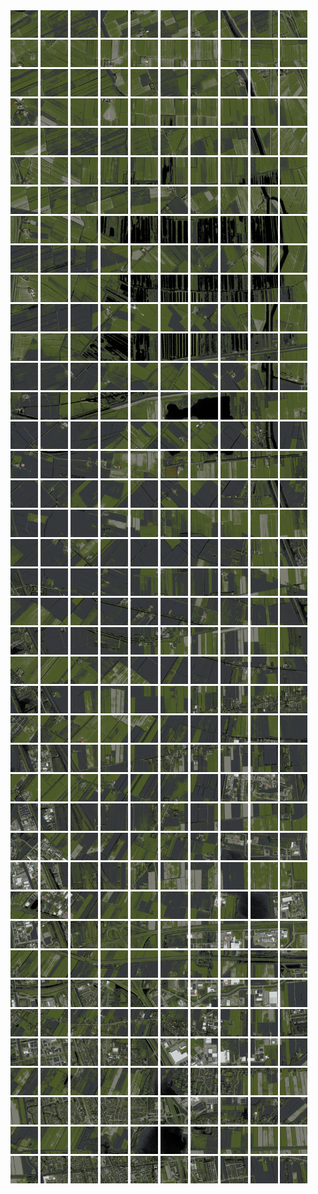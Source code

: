 <html>
<div>
<img src="https://github.com/HakkaTjakka/NL_TILE_MAP/blob/main/18/636/-1064/r.6360.-10640.png" height="44" width="44">
<img src="https://github.com/HakkaTjakka/NL_TILE_MAP/blob/main/18/636/-1064/r.6361.-10640.png" height="44" width="44">
<img src="https://github.com/HakkaTjakka/NL_TILE_MAP/blob/main/18/636/-1064/r.6362.-10640.png" height="44" width="44">
<img src="https://github.com/HakkaTjakka/NL_TILE_MAP/blob/main/18/636/-1064/r.6363.-10640.png" height="44" width="44">
<img src="https://github.com/HakkaTjakka/NL_TILE_MAP/blob/main/18/636/-1064/r.6364.-10640.png" height="44" width="44">
<img src="https://github.com/HakkaTjakka/NL_TILE_MAP/blob/main/18/636/-1064/r.6365.-10640.png" height="44" width="44">
<img src="https://github.com/HakkaTjakka/NL_TILE_MAP/blob/main/18/636/-1064/r.6366.-10640.png" height="44" width="44">
<img src="https://github.com/HakkaTjakka/NL_TILE_MAP/blob/main/18/636/-1064/r.6367.-10640.png" height="44" width="44">
<img src="https://github.com/HakkaTjakka/NL_TILE_MAP/blob/main/18/636/-1064/r.6368.-10640.png" height="44" width="44">
<img src="https://github.com/HakkaTjakka/NL_TILE_MAP/blob/main/18/636/-1064/r.6369.-10640.png" height="44" width="44">
<img src="https://github.com/HakkaTjakka/NL_TILE_MAP/blob/main/18/637/-1064/r.6370.-10640.png" height="44" width="44">
<img src="https://github.com/HakkaTjakka/NL_TILE_MAP/blob/main/18/637/-1064/r.6371.-10640.png" height="44" width="44">
<img src="https://github.com/HakkaTjakka/NL_TILE_MAP/blob/main/18/637/-1064/r.6372.-10640.png" height="44" width="44">
<img src="https://github.com/HakkaTjakka/NL_TILE_MAP/blob/main/18/637/-1064/r.6373.-10640.png" height="44" width="44">
<img src="https://github.com/HakkaTjakka/NL_TILE_MAP/blob/main/18/637/-1064/r.6374.-10640.png" height="44" width="44">
<img src="https://github.com/HakkaTjakka/NL_TILE_MAP/blob/main/18/637/-1064/r.6375.-10640.png" height="44" width="44">
<img src="https://github.com/HakkaTjakka/NL_TILE_MAP/blob/main/18/637/-1064/r.6376.-10640.png" height="44" width="44">
<img src="https://github.com/HakkaTjakka/NL_TILE_MAP/blob/main/18/637/-1064/r.6377.-10640.png" height="44" width="44">
<img src="https://github.com/HakkaTjakka/NL_TILE_MAP/blob/main/18/637/-1064/r.6378.-10640.png" height="44" width="44">
<img src="https://github.com/HakkaTjakka/NL_TILE_MAP/blob/main/18/637/-1064/r.6379.-10640.png" height="44" width="44">
<br>
<img src="https://github.com/HakkaTjakka/NL_TILE_MAP/blob/main/18/636/-1064/r.6360.-10639.png" height="44" width="44">
<img src="https://github.com/HakkaTjakka/NL_TILE_MAP/blob/main/18/636/-1064/r.6361.-10639.png" height="44" width="44">
<img src="https://github.com/HakkaTjakka/NL_TILE_MAP/blob/main/18/636/-1064/r.6362.-10639.png" height="44" width="44">
<img src="https://github.com/HakkaTjakka/NL_TILE_MAP/blob/main/18/636/-1064/r.6363.-10639.png" height="44" width="44">
<img src="https://github.com/HakkaTjakka/NL_TILE_MAP/blob/main/18/636/-1064/r.6364.-10639.png" height="44" width="44">
<img src="https://github.com/HakkaTjakka/NL_TILE_MAP/blob/main/18/636/-1064/r.6365.-10639.png" height="44" width="44">
<img src="https://github.com/HakkaTjakka/NL_TILE_MAP/blob/main/18/636/-1064/r.6366.-10639.png" height="44" width="44">
<img src="https://github.com/HakkaTjakka/NL_TILE_MAP/blob/main/18/636/-1064/r.6367.-10639.png" height="44" width="44">
<img src="https://github.com/HakkaTjakka/NL_TILE_MAP/blob/main/18/636/-1064/r.6368.-10639.png" height="44" width="44">
<img src="https://github.com/HakkaTjakka/NL_TILE_MAP/blob/main/18/636/-1064/r.6369.-10639.png" height="44" width="44">
<img src="https://github.com/HakkaTjakka/NL_TILE_MAP/blob/main/18/637/-1064/r.6370.-10639.png" height="44" width="44">
<img src="https://github.com/HakkaTjakka/NL_TILE_MAP/blob/main/18/637/-1064/r.6371.-10639.png" height="44" width="44">
<img src="https://github.com/HakkaTjakka/NL_TILE_MAP/blob/main/18/637/-1064/r.6372.-10639.png" height="44" width="44">
<img src="https://github.com/HakkaTjakka/NL_TILE_MAP/blob/main/18/637/-1064/r.6373.-10639.png" height="44" width="44">
<img src="https://github.com/HakkaTjakka/NL_TILE_MAP/blob/main/18/637/-1064/r.6374.-10639.png" height="44" width="44">
<img src="https://github.com/HakkaTjakka/NL_TILE_MAP/blob/main/18/637/-1064/r.6375.-10639.png" height="44" width="44">
<img src="https://github.com/HakkaTjakka/NL_TILE_MAP/blob/main/18/637/-1064/r.6376.-10639.png" height="44" width="44">
<img src="https://github.com/HakkaTjakka/NL_TILE_MAP/blob/main/18/637/-1064/r.6377.-10639.png" height="44" width="44">
<img src="https://github.com/HakkaTjakka/NL_TILE_MAP/blob/main/18/637/-1064/r.6378.-10639.png" height="44" width="44">
<img src="https://github.com/HakkaTjakka/NL_TILE_MAP/blob/main/18/637/-1064/r.6379.-10639.png" height="44" width="44">
<br>
<img src="https://github.com/HakkaTjakka/NL_TILE_MAP/blob/main/18/636/-1064/r.6360.-10638.png" height="44" width="44">
<img src="https://github.com/HakkaTjakka/NL_TILE_MAP/blob/main/18/636/-1064/r.6361.-10638.png" height="44" width="44">
<img src="https://github.com/HakkaTjakka/NL_TILE_MAP/blob/main/18/636/-1064/r.6362.-10638.png" height="44" width="44">
<img src="https://github.com/HakkaTjakka/NL_TILE_MAP/blob/main/18/636/-1064/r.6363.-10638.png" height="44" width="44">
<img src="https://github.com/HakkaTjakka/NL_TILE_MAP/blob/main/18/636/-1064/r.6364.-10638.png" height="44" width="44">
<img src="https://github.com/HakkaTjakka/NL_TILE_MAP/blob/main/18/636/-1064/r.6365.-10638.png" height="44" width="44">
<img src="https://github.com/HakkaTjakka/NL_TILE_MAP/blob/main/18/636/-1064/r.6366.-10638.png" height="44" width="44">
<img src="https://github.com/HakkaTjakka/NL_TILE_MAP/blob/main/18/636/-1064/r.6367.-10638.png" height="44" width="44">
<img src="https://github.com/HakkaTjakka/NL_TILE_MAP/blob/main/18/636/-1064/r.6368.-10638.png" height="44" width="44">
<img src="https://github.com/HakkaTjakka/NL_TILE_MAP/blob/main/18/636/-1064/r.6369.-10638.png" height="44" width="44">
<img src="https://github.com/HakkaTjakka/NL_TILE_MAP/blob/main/18/637/-1064/r.6370.-10638.png" height="44" width="44">
<img src="https://github.com/HakkaTjakka/NL_TILE_MAP/blob/main/18/637/-1064/r.6371.-10638.png" height="44" width="44">
<img src="https://github.com/HakkaTjakka/NL_TILE_MAP/blob/main/18/637/-1064/r.6372.-10638.png" height="44" width="44">
<img src="https://github.com/HakkaTjakka/NL_TILE_MAP/blob/main/18/637/-1064/r.6373.-10638.png" height="44" width="44">
<img src="https://github.com/HakkaTjakka/NL_TILE_MAP/blob/main/18/637/-1064/r.6374.-10638.png" height="44" width="44">
<img src="https://github.com/HakkaTjakka/NL_TILE_MAP/blob/main/18/637/-1064/r.6375.-10638.png" height="44" width="44">
<img src="https://github.com/HakkaTjakka/NL_TILE_MAP/blob/main/18/637/-1064/r.6376.-10638.png" height="44" width="44">
<img src="https://github.com/HakkaTjakka/NL_TILE_MAP/blob/main/18/637/-1064/r.6377.-10638.png" height="44" width="44">
<img src="https://github.com/HakkaTjakka/NL_TILE_MAP/blob/main/18/637/-1064/r.6378.-10638.png" height="44" width="44">
<img src="https://github.com/HakkaTjakka/NL_TILE_MAP/blob/main/18/637/-1064/r.6379.-10638.png" height="44" width="44">
<br>
<img src="https://github.com/HakkaTjakka/NL_TILE_MAP/blob/main/18/636/-1064/r.6360.-10637.png" height="44" width="44">
<img src="https://github.com/HakkaTjakka/NL_TILE_MAP/blob/main/18/636/-1064/r.6361.-10637.png" height="44" width="44">
<img src="https://github.com/HakkaTjakka/NL_TILE_MAP/blob/main/18/636/-1064/r.6362.-10637.png" height="44" width="44">
<img src="https://github.com/HakkaTjakka/NL_TILE_MAP/blob/main/18/636/-1064/r.6363.-10637.png" height="44" width="44">
<img src="https://github.com/HakkaTjakka/NL_TILE_MAP/blob/main/18/636/-1064/r.6364.-10637.png" height="44" width="44">
<img src="https://github.com/HakkaTjakka/NL_TILE_MAP/blob/main/18/636/-1064/r.6365.-10637.png" height="44" width="44">
<img src="https://github.com/HakkaTjakka/NL_TILE_MAP/blob/main/18/636/-1064/r.6366.-10637.png" height="44" width="44">
<img src="https://github.com/HakkaTjakka/NL_TILE_MAP/blob/main/18/636/-1064/r.6367.-10637.png" height="44" width="44">
<img src="https://github.com/HakkaTjakka/NL_TILE_MAP/blob/main/18/636/-1064/r.6368.-10637.png" height="44" width="44">
<img src="https://github.com/HakkaTjakka/NL_TILE_MAP/blob/main/18/636/-1064/r.6369.-10637.png" height="44" width="44">
<img src="https://github.com/HakkaTjakka/NL_TILE_MAP/blob/main/18/637/-1064/r.6370.-10637.png" height="44" width="44">
<img src="https://github.com/HakkaTjakka/NL_TILE_MAP/blob/main/18/637/-1064/r.6371.-10637.png" height="44" width="44">
<img src="https://github.com/HakkaTjakka/NL_TILE_MAP/blob/main/18/637/-1064/r.6372.-10637.png" height="44" width="44">
<img src="https://github.com/HakkaTjakka/NL_TILE_MAP/blob/main/18/637/-1064/r.6373.-10637.png" height="44" width="44">
<img src="https://github.com/HakkaTjakka/NL_TILE_MAP/blob/main/18/637/-1064/r.6374.-10637.png" height="44" width="44">
<img src="https://github.com/HakkaTjakka/NL_TILE_MAP/blob/main/18/637/-1064/r.6375.-10637.png" height="44" width="44">
<img src="https://github.com/HakkaTjakka/NL_TILE_MAP/blob/main/18/637/-1064/r.6376.-10637.png" height="44" width="44">
<img src="https://github.com/HakkaTjakka/NL_TILE_MAP/blob/main/18/637/-1064/r.6377.-10637.png" height="44" width="44">
<img src="https://github.com/HakkaTjakka/NL_TILE_MAP/blob/main/18/637/-1064/r.6378.-10637.png" height="44" width="44">
<img src="https://github.com/HakkaTjakka/NL_TILE_MAP/blob/main/18/637/-1064/r.6379.-10637.png" height="44" width="44">
<br>
<img src="https://github.com/HakkaTjakka/NL_TILE_MAP/blob/main/18/636/-1064/r.6360.-10636.png" height="44" width="44">
<img src="https://github.com/HakkaTjakka/NL_TILE_MAP/blob/main/18/636/-1064/r.6361.-10636.png" height="44" width="44">
<img src="https://github.com/HakkaTjakka/NL_TILE_MAP/blob/main/18/636/-1064/r.6362.-10636.png" height="44" width="44">
<img src="https://github.com/HakkaTjakka/NL_TILE_MAP/blob/main/18/636/-1064/r.6363.-10636.png" height="44" width="44">
<img src="https://github.com/HakkaTjakka/NL_TILE_MAP/blob/main/18/636/-1064/r.6364.-10636.png" height="44" width="44">
<img src="https://github.com/HakkaTjakka/NL_TILE_MAP/blob/main/18/636/-1064/r.6365.-10636.png" height="44" width="44">
<img src="https://github.com/HakkaTjakka/NL_TILE_MAP/blob/main/18/636/-1064/r.6366.-10636.png" height="44" width="44">
<img src="https://github.com/HakkaTjakka/NL_TILE_MAP/blob/main/18/636/-1064/r.6367.-10636.png" height="44" width="44">
<img src="https://github.com/HakkaTjakka/NL_TILE_MAP/blob/main/18/636/-1064/r.6368.-10636.png" height="44" width="44">
<img src="https://github.com/HakkaTjakka/NL_TILE_MAP/blob/main/18/636/-1064/r.6369.-10636.png" height="44" width="44">
<img src="https://github.com/HakkaTjakka/NL_TILE_MAP/blob/main/18/637/-1064/r.6370.-10636.png" height="44" width="44">
<img src="https://github.com/HakkaTjakka/NL_TILE_MAP/blob/main/18/637/-1064/r.6371.-10636.png" height="44" width="44">
<img src="https://github.com/HakkaTjakka/NL_TILE_MAP/blob/main/18/637/-1064/r.6372.-10636.png" height="44" width="44">
<img src="https://github.com/HakkaTjakka/NL_TILE_MAP/blob/main/18/637/-1064/r.6373.-10636.png" height="44" width="44">
<img src="https://github.com/HakkaTjakka/NL_TILE_MAP/blob/main/18/637/-1064/r.6374.-10636.png" height="44" width="44">
<img src="https://github.com/HakkaTjakka/NL_TILE_MAP/blob/main/18/637/-1064/r.6375.-10636.png" height="44" width="44">
<img src="https://github.com/HakkaTjakka/NL_TILE_MAP/blob/main/18/637/-1064/r.6376.-10636.png" height="44" width="44">
<img src="https://github.com/HakkaTjakka/NL_TILE_MAP/blob/main/18/637/-1064/r.6377.-10636.png" height="44" width="44">
<img src="https://github.com/HakkaTjakka/NL_TILE_MAP/blob/main/18/637/-1064/r.6378.-10636.png" height="44" width="44">
<img src="https://github.com/HakkaTjakka/NL_TILE_MAP/blob/main/18/637/-1064/r.6379.-10636.png" height="44" width="44">
<br>
<img src="https://github.com/HakkaTjakka/NL_TILE_MAP/blob/main/18/636/-1064/r.6360.-10635.png" height="44" width="44">
<img src="https://github.com/HakkaTjakka/NL_TILE_MAP/blob/main/18/636/-1064/r.6361.-10635.png" height="44" width="44">
<img src="https://github.com/HakkaTjakka/NL_TILE_MAP/blob/main/18/636/-1064/r.6362.-10635.png" height="44" width="44">
<img src="https://github.com/HakkaTjakka/NL_TILE_MAP/blob/main/18/636/-1064/r.6363.-10635.png" height="44" width="44">
<img src="https://github.com/HakkaTjakka/NL_TILE_MAP/blob/main/18/636/-1064/r.6364.-10635.png" height="44" width="44">
<img src="https://github.com/HakkaTjakka/NL_TILE_MAP/blob/main/18/636/-1064/r.6365.-10635.png" height="44" width="44">
<img src="https://github.com/HakkaTjakka/NL_TILE_MAP/blob/main/18/636/-1064/r.6366.-10635.png" height="44" width="44">
<img src="https://github.com/HakkaTjakka/NL_TILE_MAP/blob/main/18/636/-1064/r.6367.-10635.png" height="44" width="44">
<img src="https://github.com/HakkaTjakka/NL_TILE_MAP/blob/main/18/636/-1064/r.6368.-10635.png" height="44" width="44">
<img src="https://github.com/HakkaTjakka/NL_TILE_MAP/blob/main/18/636/-1064/r.6369.-10635.png" height="44" width="44">
<img src="https://github.com/HakkaTjakka/NL_TILE_MAP/blob/main/18/637/-1064/r.6370.-10635.png" height="44" width="44">
<img src="https://github.com/HakkaTjakka/NL_TILE_MAP/blob/main/18/637/-1064/r.6371.-10635.png" height="44" width="44">
<img src="https://github.com/HakkaTjakka/NL_TILE_MAP/blob/main/18/637/-1064/r.6372.-10635.png" height="44" width="44">
<img src="https://github.com/HakkaTjakka/NL_TILE_MAP/blob/main/18/637/-1064/r.6373.-10635.png" height="44" width="44">
<img src="https://github.com/HakkaTjakka/NL_TILE_MAP/blob/main/18/637/-1064/r.6374.-10635.png" height="44" width="44">
<img src="https://github.com/HakkaTjakka/NL_TILE_MAP/blob/main/18/637/-1064/r.6375.-10635.png" height="44" width="44">
<img src="https://github.com/HakkaTjakka/NL_TILE_MAP/blob/main/18/637/-1064/r.6376.-10635.png" height="44" width="44">
<img src="https://github.com/HakkaTjakka/NL_TILE_MAP/blob/main/18/637/-1064/r.6377.-10635.png" height="44" width="44">
<img src="https://github.com/HakkaTjakka/NL_TILE_MAP/blob/main/18/637/-1064/r.6378.-10635.png" height="44" width="44">
<img src="https://github.com/HakkaTjakka/NL_TILE_MAP/blob/main/18/637/-1064/r.6379.-10635.png" height="44" width="44">
<br>
<img src="https://github.com/HakkaTjakka/NL_TILE_MAP/blob/main/18/636/-1064/r.6360.-10634.png" height="44" width="44">
<img src="https://github.com/HakkaTjakka/NL_TILE_MAP/blob/main/18/636/-1064/r.6361.-10634.png" height="44" width="44">
<img src="https://github.com/HakkaTjakka/NL_TILE_MAP/blob/main/18/636/-1064/r.6362.-10634.png" height="44" width="44">
<img src="https://github.com/HakkaTjakka/NL_TILE_MAP/blob/main/18/636/-1064/r.6363.-10634.png" height="44" width="44">
<img src="https://github.com/HakkaTjakka/NL_TILE_MAP/blob/main/18/636/-1064/r.6364.-10634.png" height="44" width="44">
<img src="https://github.com/HakkaTjakka/NL_TILE_MAP/blob/main/18/636/-1064/r.6365.-10634.png" height="44" width="44">
<img src="https://github.com/HakkaTjakka/NL_TILE_MAP/blob/main/18/636/-1064/r.6366.-10634.png" height="44" width="44">
<img src="https://github.com/HakkaTjakka/NL_TILE_MAP/blob/main/18/636/-1064/r.6367.-10634.png" height="44" width="44">
<img src="https://github.com/HakkaTjakka/NL_TILE_MAP/blob/main/18/636/-1064/r.6368.-10634.png" height="44" width="44">
<img src="https://github.com/HakkaTjakka/NL_TILE_MAP/blob/main/18/636/-1064/r.6369.-10634.png" height="44" width="44">
<img src="https://github.com/HakkaTjakka/NL_TILE_MAP/blob/main/18/637/-1064/r.6370.-10634.png" height="44" width="44">
<img src="https://github.com/HakkaTjakka/NL_TILE_MAP/blob/main/18/637/-1064/r.6371.-10634.png" height="44" width="44">
<img src="https://github.com/HakkaTjakka/NL_TILE_MAP/blob/main/18/637/-1064/r.6372.-10634.png" height="44" width="44">
<img src="https://github.com/HakkaTjakka/NL_TILE_MAP/blob/main/18/637/-1064/r.6373.-10634.png" height="44" width="44">
<img src="https://github.com/HakkaTjakka/NL_TILE_MAP/blob/main/18/637/-1064/r.6374.-10634.png" height="44" width="44">
<img src="https://github.com/HakkaTjakka/NL_TILE_MAP/blob/main/18/637/-1064/r.6375.-10634.png" height="44" width="44">
<img src="https://github.com/HakkaTjakka/NL_TILE_MAP/blob/main/18/637/-1064/r.6376.-10634.png" height="44" width="44">
<img src="https://github.com/HakkaTjakka/NL_TILE_MAP/blob/main/18/637/-1064/r.6377.-10634.png" height="44" width="44">
<img src="https://github.com/HakkaTjakka/NL_TILE_MAP/blob/main/18/637/-1064/r.6378.-10634.png" height="44" width="44">
<img src="https://github.com/HakkaTjakka/NL_TILE_MAP/blob/main/18/637/-1064/r.6379.-10634.png" height="44" width="44">
<br>
<img src="https://github.com/HakkaTjakka/NL_TILE_MAP/blob/main/18/636/-1064/r.6360.-10633.png" height="44" width="44">
<img src="https://github.com/HakkaTjakka/NL_TILE_MAP/blob/main/18/636/-1064/r.6361.-10633.png" height="44" width="44">
<img src="https://github.com/HakkaTjakka/NL_TILE_MAP/blob/main/18/636/-1064/r.6362.-10633.png" height="44" width="44">
<img src="https://github.com/HakkaTjakka/NL_TILE_MAP/blob/main/18/636/-1064/r.6363.-10633.png" height="44" width="44">
<img src="https://github.com/HakkaTjakka/NL_TILE_MAP/blob/main/18/636/-1064/r.6364.-10633.png" height="44" width="44">
<img src="https://github.com/HakkaTjakka/NL_TILE_MAP/blob/main/18/636/-1064/r.6365.-10633.png" height="44" width="44">
<img src="https://github.com/HakkaTjakka/NL_TILE_MAP/blob/main/18/636/-1064/r.6366.-10633.png" height="44" width="44">
<img src="https://github.com/HakkaTjakka/NL_TILE_MAP/blob/main/18/636/-1064/r.6367.-10633.png" height="44" width="44">
<img src="https://github.com/HakkaTjakka/NL_TILE_MAP/blob/main/18/636/-1064/r.6368.-10633.png" height="44" width="44">
<img src="https://github.com/HakkaTjakka/NL_TILE_MAP/blob/main/18/636/-1064/r.6369.-10633.png" height="44" width="44">
<img src="https://github.com/HakkaTjakka/NL_TILE_MAP/blob/main/18/637/-1064/r.6370.-10633.png" height="44" width="44">
<img src="https://github.com/HakkaTjakka/NL_TILE_MAP/blob/main/18/637/-1064/r.6371.-10633.png" height="44" width="44">
<img src="https://github.com/HakkaTjakka/NL_TILE_MAP/blob/main/18/637/-1064/r.6372.-10633.png" height="44" width="44">
<img src="https://github.com/HakkaTjakka/NL_TILE_MAP/blob/main/18/637/-1064/r.6373.-10633.png" height="44" width="44">
<img src="https://github.com/HakkaTjakka/NL_TILE_MAP/blob/main/18/637/-1064/r.6374.-10633.png" height="44" width="44">
<img src="https://github.com/HakkaTjakka/NL_TILE_MAP/blob/main/18/637/-1064/r.6375.-10633.png" height="44" width="44">
<img src="https://github.com/HakkaTjakka/NL_TILE_MAP/blob/main/18/637/-1064/r.6376.-10633.png" height="44" width="44">
<img src="https://github.com/HakkaTjakka/NL_TILE_MAP/blob/main/18/637/-1064/r.6377.-10633.png" height="44" width="44">
<img src="https://github.com/HakkaTjakka/NL_TILE_MAP/blob/main/18/637/-1064/r.6378.-10633.png" height="44" width="44">
<img src="https://github.com/HakkaTjakka/NL_TILE_MAP/blob/main/18/637/-1064/r.6379.-10633.png" height="44" width="44">
<br>
<img src="https://github.com/HakkaTjakka/NL_TILE_MAP/blob/main/18/636/-1064/r.6360.-10632.png" height="44" width="44">
<img src="https://github.com/HakkaTjakka/NL_TILE_MAP/blob/main/18/636/-1064/r.6361.-10632.png" height="44" width="44">
<img src="https://github.com/HakkaTjakka/NL_TILE_MAP/blob/main/18/636/-1064/r.6362.-10632.png" height="44" width="44">
<img src="https://github.com/HakkaTjakka/NL_TILE_MAP/blob/main/18/636/-1064/r.6363.-10632.png" height="44" width="44">
<img src="https://github.com/HakkaTjakka/NL_TILE_MAP/blob/main/18/636/-1064/r.6364.-10632.png" height="44" width="44">
<img src="https://github.com/HakkaTjakka/NL_TILE_MAP/blob/main/18/636/-1064/r.6365.-10632.png" height="44" width="44">
<img src="https://github.com/HakkaTjakka/NL_TILE_MAP/blob/main/18/636/-1064/r.6366.-10632.png" height="44" width="44">
<img src="https://github.com/HakkaTjakka/NL_TILE_MAP/blob/main/18/636/-1064/r.6367.-10632.png" height="44" width="44">
<img src="https://github.com/HakkaTjakka/NL_TILE_MAP/blob/main/18/636/-1064/r.6368.-10632.png" height="44" width="44">
<img src="https://github.com/HakkaTjakka/NL_TILE_MAP/blob/main/18/636/-1064/r.6369.-10632.png" height="44" width="44">
<img src="https://github.com/HakkaTjakka/NL_TILE_MAP/blob/main/18/637/-1064/r.6370.-10632.png" height="44" width="44">
<img src="https://github.com/HakkaTjakka/NL_TILE_MAP/blob/main/18/637/-1064/r.6371.-10632.png" height="44" width="44">
<img src="https://github.com/HakkaTjakka/NL_TILE_MAP/blob/main/18/637/-1064/r.6372.-10632.png" height="44" width="44">
<img src="https://github.com/HakkaTjakka/NL_TILE_MAP/blob/main/18/637/-1064/r.6373.-10632.png" height="44" width="44">
<img src="https://github.com/HakkaTjakka/NL_TILE_MAP/blob/main/18/637/-1064/r.6374.-10632.png" height="44" width="44">
<img src="https://github.com/HakkaTjakka/NL_TILE_MAP/blob/main/18/637/-1064/r.6375.-10632.png" height="44" width="44">
<img src="https://github.com/HakkaTjakka/NL_TILE_MAP/blob/main/18/637/-1064/r.6376.-10632.png" height="44" width="44">
<img src="https://github.com/HakkaTjakka/NL_TILE_MAP/blob/main/18/637/-1064/r.6377.-10632.png" height="44" width="44">
<img src="https://github.com/HakkaTjakka/NL_TILE_MAP/blob/main/18/637/-1064/r.6378.-10632.png" height="44" width="44">
<img src="https://github.com/HakkaTjakka/NL_TILE_MAP/blob/main/18/637/-1064/r.6379.-10632.png" height="44" width="44">
<br>
<img src="https://github.com/HakkaTjakka/NL_TILE_MAP/blob/main/18/636/-1064/r.6360.-10631.png" height="44" width="44">
<img src="https://github.com/HakkaTjakka/NL_TILE_MAP/blob/main/18/636/-1064/r.6361.-10631.png" height="44" width="44">
<img src="https://github.com/HakkaTjakka/NL_TILE_MAP/blob/main/18/636/-1064/r.6362.-10631.png" height="44" width="44">
<img src="https://github.com/HakkaTjakka/NL_TILE_MAP/blob/main/18/636/-1064/r.6363.-10631.png" height="44" width="44">
<img src="https://github.com/HakkaTjakka/NL_TILE_MAP/blob/main/18/636/-1064/r.6364.-10631.png" height="44" width="44">
<img src="https://github.com/HakkaTjakka/NL_TILE_MAP/blob/main/18/636/-1064/r.6365.-10631.png" height="44" width="44">
<img src="https://github.com/HakkaTjakka/NL_TILE_MAP/blob/main/18/636/-1064/r.6366.-10631.png" height="44" width="44">
<img src="https://github.com/HakkaTjakka/NL_TILE_MAP/blob/main/18/636/-1064/r.6367.-10631.png" height="44" width="44">
<img src="https://github.com/HakkaTjakka/NL_TILE_MAP/blob/main/18/636/-1064/r.6368.-10631.png" height="44" width="44">
<img src="https://github.com/HakkaTjakka/NL_TILE_MAP/blob/main/18/636/-1064/r.6369.-10631.png" height="44" width="44">
<img src="https://github.com/HakkaTjakka/NL_TILE_MAP/blob/main/18/637/-1064/r.6370.-10631.png" height="44" width="44">
<img src="https://github.com/HakkaTjakka/NL_TILE_MAP/blob/main/18/637/-1064/r.6371.-10631.png" height="44" width="44">
<img src="https://github.com/HakkaTjakka/NL_TILE_MAP/blob/main/18/637/-1064/r.6372.-10631.png" height="44" width="44">
<img src="https://github.com/HakkaTjakka/NL_TILE_MAP/blob/main/18/637/-1064/r.6373.-10631.png" height="44" width="44">
<img src="https://github.com/HakkaTjakka/NL_TILE_MAP/blob/main/18/637/-1064/r.6374.-10631.png" height="44" width="44">
<img src="https://github.com/HakkaTjakka/NL_TILE_MAP/blob/main/18/637/-1064/r.6375.-10631.png" height="44" width="44">
<img src="https://github.com/HakkaTjakka/NL_TILE_MAP/blob/main/18/637/-1064/r.6376.-10631.png" height="44" width="44">
<img src="https://github.com/HakkaTjakka/NL_TILE_MAP/blob/main/18/637/-1064/r.6377.-10631.png" height="44" width="44">
<img src="https://github.com/HakkaTjakka/NL_TILE_MAP/blob/main/18/637/-1064/r.6378.-10631.png" height="44" width="44">
<img src="https://github.com/HakkaTjakka/NL_TILE_MAP/blob/main/18/637/-1064/r.6379.-10631.png" height="44" width="44">
<br>
<img src="https://github.com/HakkaTjakka/NL_TILE_MAP/blob/main/18/636/-1063/r.6360.-10630.png" height="44" width="44">
<img src="https://github.com/HakkaTjakka/NL_TILE_MAP/blob/main/18/636/-1063/r.6361.-10630.png" height="44" width="44">
<img src="https://github.com/HakkaTjakka/NL_TILE_MAP/blob/main/18/636/-1063/r.6362.-10630.png" height="44" width="44">
<img src="https://github.com/HakkaTjakka/NL_TILE_MAP/blob/main/18/636/-1063/r.6363.-10630.png" height="44" width="44">
<img src="https://github.com/HakkaTjakka/NL_TILE_MAP/blob/main/18/636/-1063/r.6364.-10630.png" height="44" width="44">
<img src="https://github.com/HakkaTjakka/NL_TILE_MAP/blob/main/18/636/-1063/r.6365.-10630.png" height="44" width="44">
<img src="https://github.com/HakkaTjakka/NL_TILE_MAP/blob/main/18/636/-1063/r.6366.-10630.png" height="44" width="44">
<img src="https://github.com/HakkaTjakka/NL_TILE_MAP/blob/main/18/636/-1063/r.6367.-10630.png" height="44" width="44">
<img src="https://github.com/HakkaTjakka/NL_TILE_MAP/blob/main/18/636/-1063/r.6368.-10630.png" height="44" width="44">
<img src="https://github.com/HakkaTjakka/NL_TILE_MAP/blob/main/18/636/-1063/r.6369.-10630.png" height="44" width="44">
<img src="https://github.com/HakkaTjakka/NL_TILE_MAP/blob/main/18/637/-1063/r.6370.-10630.png" height="44" width="44">
<img src="https://github.com/HakkaTjakka/NL_TILE_MAP/blob/main/18/637/-1063/r.6371.-10630.png" height="44" width="44">
<img src="https://github.com/HakkaTjakka/NL_TILE_MAP/blob/main/18/637/-1063/r.6372.-10630.png" height="44" width="44">
<img src="https://github.com/HakkaTjakka/NL_TILE_MAP/blob/main/18/637/-1063/r.6373.-10630.png" height="44" width="44">
<img src="https://github.com/HakkaTjakka/NL_TILE_MAP/blob/main/18/637/-1063/r.6374.-10630.png" height="44" width="44">
<img src="https://github.com/HakkaTjakka/NL_TILE_MAP/blob/main/18/637/-1063/r.6375.-10630.png" height="44" width="44">
<img src="https://github.com/HakkaTjakka/NL_TILE_MAP/blob/main/18/637/-1063/r.6376.-10630.png" height="44" width="44">
<img src="https://github.com/HakkaTjakka/NL_TILE_MAP/blob/main/18/637/-1063/r.6377.-10630.png" height="44" width="44">
<img src="https://github.com/HakkaTjakka/NL_TILE_MAP/blob/main/18/637/-1063/r.6378.-10630.png" height="44" width="44">
<img src="https://github.com/HakkaTjakka/NL_TILE_MAP/blob/main/18/637/-1063/r.6379.-10630.png" height="44" width="44">
<br>
<img src="https://github.com/HakkaTjakka/NL_TILE_MAP/blob/main/18/636/-1063/r.6360.-10629.png" height="44" width="44">
<img src="https://github.com/HakkaTjakka/NL_TILE_MAP/blob/main/18/636/-1063/r.6361.-10629.png" height="44" width="44">
<img src="https://github.com/HakkaTjakka/NL_TILE_MAP/blob/main/18/636/-1063/r.6362.-10629.png" height="44" width="44">
<img src="https://github.com/HakkaTjakka/NL_TILE_MAP/blob/main/18/636/-1063/r.6363.-10629.png" height="44" width="44">
<img src="https://github.com/HakkaTjakka/NL_TILE_MAP/blob/main/18/636/-1063/r.6364.-10629.png" height="44" width="44">
<img src="https://github.com/HakkaTjakka/NL_TILE_MAP/blob/main/18/636/-1063/r.6365.-10629.png" height="44" width="44">
<img src="https://github.com/HakkaTjakka/NL_TILE_MAP/blob/main/18/636/-1063/r.6366.-10629.png" height="44" width="44">
<img src="https://github.com/HakkaTjakka/NL_TILE_MAP/blob/main/18/636/-1063/r.6367.-10629.png" height="44" width="44">
<img src="https://github.com/HakkaTjakka/NL_TILE_MAP/blob/main/18/636/-1063/r.6368.-10629.png" height="44" width="44">
<img src="https://github.com/HakkaTjakka/NL_TILE_MAP/blob/main/18/636/-1063/r.6369.-10629.png" height="44" width="44">
<img src="https://github.com/HakkaTjakka/NL_TILE_MAP/blob/main/18/637/-1063/r.6370.-10629.png" height="44" width="44">
<img src="https://github.com/HakkaTjakka/NL_TILE_MAP/blob/main/18/637/-1063/r.6371.-10629.png" height="44" width="44">
<img src="https://github.com/HakkaTjakka/NL_TILE_MAP/blob/main/18/637/-1063/r.6372.-10629.png" height="44" width="44">
<img src="https://github.com/HakkaTjakka/NL_TILE_MAP/blob/main/18/637/-1063/r.6373.-10629.png" height="44" width="44">
<img src="https://github.com/HakkaTjakka/NL_TILE_MAP/blob/main/18/637/-1063/r.6374.-10629.png" height="44" width="44">
<img src="https://github.com/HakkaTjakka/NL_TILE_MAP/blob/main/18/637/-1063/r.6375.-10629.png" height="44" width="44">
<img src="https://github.com/HakkaTjakka/NL_TILE_MAP/blob/main/18/637/-1063/r.6376.-10629.png" height="44" width="44">
<img src="https://github.com/HakkaTjakka/NL_TILE_MAP/blob/main/18/637/-1063/r.6377.-10629.png" height="44" width="44">
<img src="https://github.com/HakkaTjakka/NL_TILE_MAP/blob/main/18/637/-1063/r.6378.-10629.png" height="44" width="44">
<img src="https://github.com/HakkaTjakka/NL_TILE_MAP/blob/main/18/637/-1063/r.6379.-10629.png" height="44" width="44">
<br>
<img src="https://github.com/HakkaTjakka/NL_TILE_MAP/blob/main/18/636/-1063/r.6360.-10628.png" height="44" width="44">
<img src="https://github.com/HakkaTjakka/NL_TILE_MAP/blob/main/18/636/-1063/r.6361.-10628.png" height="44" width="44">
<img src="https://github.com/HakkaTjakka/NL_TILE_MAP/blob/main/18/636/-1063/r.6362.-10628.png" height="44" width="44">
<img src="https://github.com/HakkaTjakka/NL_TILE_MAP/blob/main/18/636/-1063/r.6363.-10628.png" height="44" width="44">
<img src="https://github.com/HakkaTjakka/NL_TILE_MAP/blob/main/18/636/-1063/r.6364.-10628.png" height="44" width="44">
<img src="https://github.com/HakkaTjakka/NL_TILE_MAP/blob/main/18/636/-1063/r.6365.-10628.png" height="44" width="44">
<img src="https://github.com/HakkaTjakka/NL_TILE_MAP/blob/main/18/636/-1063/r.6366.-10628.png" height="44" width="44">
<img src="https://github.com/HakkaTjakka/NL_TILE_MAP/blob/main/18/636/-1063/r.6367.-10628.png" height="44" width="44">
<img src="https://github.com/HakkaTjakka/NL_TILE_MAP/blob/main/18/636/-1063/r.6368.-10628.png" height="44" width="44">
<img src="https://github.com/HakkaTjakka/NL_TILE_MAP/blob/main/18/636/-1063/r.6369.-10628.png" height="44" width="44">
<img src="https://github.com/HakkaTjakka/NL_TILE_MAP/blob/main/18/637/-1063/r.6370.-10628.png" height="44" width="44">
<img src="https://github.com/HakkaTjakka/NL_TILE_MAP/blob/main/18/637/-1063/r.6371.-10628.png" height="44" width="44">
<img src="https://github.com/HakkaTjakka/NL_TILE_MAP/blob/main/18/637/-1063/r.6372.-10628.png" height="44" width="44">
<img src="https://github.com/HakkaTjakka/NL_TILE_MAP/blob/main/18/637/-1063/r.6373.-10628.png" height="44" width="44">
<img src="https://github.com/HakkaTjakka/NL_TILE_MAP/blob/main/18/637/-1063/r.6374.-10628.png" height="44" width="44">
<img src="https://github.com/HakkaTjakka/NL_TILE_MAP/blob/main/18/637/-1063/r.6375.-10628.png" height="44" width="44">
<img src="https://github.com/HakkaTjakka/NL_TILE_MAP/blob/main/18/637/-1063/r.6376.-10628.png" height="44" width="44">
<img src="https://github.com/HakkaTjakka/NL_TILE_MAP/blob/main/18/637/-1063/r.6377.-10628.png" height="44" width="44">
<img src="https://github.com/HakkaTjakka/NL_TILE_MAP/blob/main/18/637/-1063/r.6378.-10628.png" height="44" width="44">
<img src="https://github.com/HakkaTjakka/NL_TILE_MAP/blob/main/18/637/-1063/r.6379.-10628.png" height="44" width="44">
<br>
<img src="https://github.com/HakkaTjakka/NL_TILE_MAP/blob/main/18/636/-1063/r.6360.-10627.png" height="44" width="44">
<img src="https://github.com/HakkaTjakka/NL_TILE_MAP/blob/main/18/636/-1063/r.6361.-10627.png" height="44" width="44">
<img src="https://github.com/HakkaTjakka/NL_TILE_MAP/blob/main/18/636/-1063/r.6362.-10627.png" height="44" width="44">
<img src="https://github.com/HakkaTjakka/NL_TILE_MAP/blob/main/18/636/-1063/r.6363.-10627.png" height="44" width="44">
<img src="https://github.com/HakkaTjakka/NL_TILE_MAP/blob/main/18/636/-1063/r.6364.-10627.png" height="44" width="44">
<img src="https://github.com/HakkaTjakka/NL_TILE_MAP/blob/main/18/636/-1063/r.6365.-10627.png" height="44" width="44">
<img src="https://github.com/HakkaTjakka/NL_TILE_MAP/blob/main/18/636/-1063/r.6366.-10627.png" height="44" width="44">
<img src="https://github.com/HakkaTjakka/NL_TILE_MAP/blob/main/18/636/-1063/r.6367.-10627.png" height="44" width="44">
<img src="https://github.com/HakkaTjakka/NL_TILE_MAP/blob/main/18/636/-1063/r.6368.-10627.png" height="44" width="44">
<img src="https://github.com/HakkaTjakka/NL_TILE_MAP/blob/main/18/636/-1063/r.6369.-10627.png" height="44" width="44">
<img src="https://github.com/HakkaTjakka/NL_TILE_MAP/blob/main/18/637/-1063/r.6370.-10627.png" height="44" width="44">
<img src="https://github.com/HakkaTjakka/NL_TILE_MAP/blob/main/18/637/-1063/r.6371.-10627.png" height="44" width="44">
<img src="https://github.com/HakkaTjakka/NL_TILE_MAP/blob/main/18/637/-1063/r.6372.-10627.png" height="44" width="44">
<img src="https://github.com/HakkaTjakka/NL_TILE_MAP/blob/main/18/637/-1063/r.6373.-10627.png" height="44" width="44">
<img src="https://github.com/HakkaTjakka/NL_TILE_MAP/blob/main/18/637/-1063/r.6374.-10627.png" height="44" width="44">
<img src="https://github.com/HakkaTjakka/NL_TILE_MAP/blob/main/18/637/-1063/r.6375.-10627.png" height="44" width="44">
<img src="https://github.com/HakkaTjakka/NL_TILE_MAP/blob/main/18/637/-1063/r.6376.-10627.png" height="44" width="44">
<img src="https://github.com/HakkaTjakka/NL_TILE_MAP/blob/main/18/637/-1063/r.6377.-10627.png" height="44" width="44">
<img src="https://github.com/HakkaTjakka/NL_TILE_MAP/blob/main/18/637/-1063/r.6378.-10627.png" height="44" width="44">
<img src="https://github.com/HakkaTjakka/NL_TILE_MAP/blob/main/18/637/-1063/r.6379.-10627.png" height="44" width="44">
<br>
<img src="https://github.com/HakkaTjakka/NL_TILE_MAP/blob/main/18/636/-1063/r.6360.-10626.png" height="44" width="44">
<img src="https://github.com/HakkaTjakka/NL_TILE_MAP/blob/main/18/636/-1063/r.6361.-10626.png" height="44" width="44">
<img src="https://github.com/HakkaTjakka/NL_TILE_MAP/blob/main/18/636/-1063/r.6362.-10626.png" height="44" width="44">
<img src="https://github.com/HakkaTjakka/NL_TILE_MAP/blob/main/18/636/-1063/r.6363.-10626.png" height="44" width="44">
<img src="https://github.com/HakkaTjakka/NL_TILE_MAP/blob/main/18/636/-1063/r.6364.-10626.png" height="44" width="44">
<img src="https://github.com/HakkaTjakka/NL_TILE_MAP/blob/main/18/636/-1063/r.6365.-10626.png" height="44" width="44">
<img src="https://github.com/HakkaTjakka/NL_TILE_MAP/blob/main/18/636/-1063/r.6366.-10626.png" height="44" width="44">
<img src="https://github.com/HakkaTjakka/NL_TILE_MAP/blob/main/18/636/-1063/r.6367.-10626.png" height="44" width="44">
<img src="https://github.com/HakkaTjakka/NL_TILE_MAP/blob/main/18/636/-1063/r.6368.-10626.png" height="44" width="44">
<img src="https://github.com/HakkaTjakka/NL_TILE_MAP/blob/main/18/636/-1063/r.6369.-10626.png" height="44" width="44">
<img src="https://github.com/HakkaTjakka/NL_TILE_MAP/blob/main/18/637/-1063/r.6370.-10626.png" height="44" width="44">
<img src="https://github.com/HakkaTjakka/NL_TILE_MAP/blob/main/18/637/-1063/r.6371.-10626.png" height="44" width="44">
<img src="https://github.com/HakkaTjakka/NL_TILE_MAP/blob/main/18/637/-1063/r.6372.-10626.png" height="44" width="44">
<img src="https://github.com/HakkaTjakka/NL_TILE_MAP/blob/main/18/637/-1063/r.6373.-10626.png" height="44" width="44">
<img src="https://github.com/HakkaTjakka/NL_TILE_MAP/blob/main/18/637/-1063/r.6374.-10626.png" height="44" width="44">
<img src="https://github.com/HakkaTjakka/NL_TILE_MAP/blob/main/18/637/-1063/r.6375.-10626.png" height="44" width="44">
<img src="https://github.com/HakkaTjakka/NL_TILE_MAP/blob/main/18/637/-1063/r.6376.-10626.png" height="44" width="44">
<img src="https://github.com/HakkaTjakka/NL_TILE_MAP/blob/main/18/637/-1063/r.6377.-10626.png" height="44" width="44">
<img src="https://github.com/HakkaTjakka/NL_TILE_MAP/blob/main/18/637/-1063/r.6378.-10626.png" height="44" width="44">
<img src="https://github.com/HakkaTjakka/NL_TILE_MAP/blob/main/18/637/-1063/r.6379.-10626.png" height="44" width="44">
<br>
<img src="https://github.com/HakkaTjakka/NL_TILE_MAP/blob/main/18/636/-1063/r.6360.-10625.png" height="44" width="44">
<img src="https://github.com/HakkaTjakka/NL_TILE_MAP/blob/main/18/636/-1063/r.6361.-10625.png" height="44" width="44">
<img src="https://github.com/HakkaTjakka/NL_TILE_MAP/blob/main/18/636/-1063/r.6362.-10625.png" height="44" width="44">
<img src="https://github.com/HakkaTjakka/NL_TILE_MAP/blob/main/18/636/-1063/r.6363.-10625.png" height="44" width="44">
<img src="https://github.com/HakkaTjakka/NL_TILE_MAP/blob/main/18/636/-1063/r.6364.-10625.png" height="44" width="44">
<img src="https://github.com/HakkaTjakka/NL_TILE_MAP/blob/main/18/636/-1063/r.6365.-10625.png" height="44" width="44">
<img src="https://github.com/HakkaTjakka/NL_TILE_MAP/blob/main/18/636/-1063/r.6366.-10625.png" height="44" width="44">
<img src="https://github.com/HakkaTjakka/NL_TILE_MAP/blob/main/18/636/-1063/r.6367.-10625.png" height="44" width="44">
<img src="https://github.com/HakkaTjakka/NL_TILE_MAP/blob/main/18/636/-1063/r.6368.-10625.png" height="44" width="44">
<img src="https://github.com/HakkaTjakka/NL_TILE_MAP/blob/main/18/636/-1063/r.6369.-10625.png" height="44" width="44">
<img src="https://github.com/HakkaTjakka/NL_TILE_MAP/blob/main/18/637/-1063/r.6370.-10625.png" height="44" width="44">
<img src="https://github.com/HakkaTjakka/NL_TILE_MAP/blob/main/18/637/-1063/r.6371.-10625.png" height="44" width="44">
<img src="https://github.com/HakkaTjakka/NL_TILE_MAP/blob/main/18/637/-1063/r.6372.-10625.png" height="44" width="44">
<img src="https://github.com/HakkaTjakka/NL_TILE_MAP/blob/main/18/637/-1063/r.6373.-10625.png" height="44" width="44">
<img src="https://github.com/HakkaTjakka/NL_TILE_MAP/blob/main/18/637/-1063/r.6374.-10625.png" height="44" width="44">
<img src="https://github.com/HakkaTjakka/NL_TILE_MAP/blob/main/18/637/-1063/r.6375.-10625.png" height="44" width="44">
<img src="https://github.com/HakkaTjakka/NL_TILE_MAP/blob/main/18/637/-1063/r.6376.-10625.png" height="44" width="44">
<img src="https://github.com/HakkaTjakka/NL_TILE_MAP/blob/main/18/637/-1063/r.6377.-10625.png" height="44" width="44">
<img src="https://github.com/HakkaTjakka/NL_TILE_MAP/blob/main/18/637/-1063/r.6378.-10625.png" height="44" width="44">
<img src="https://github.com/HakkaTjakka/NL_TILE_MAP/blob/main/18/637/-1063/r.6379.-10625.png" height="44" width="44">
<br>
<img src="https://github.com/HakkaTjakka/NL_TILE_MAP/blob/main/18/636/-1063/r.6360.-10624.png" height="44" width="44">
<img src="https://github.com/HakkaTjakka/NL_TILE_MAP/blob/main/18/636/-1063/r.6361.-10624.png" height="44" width="44">
<img src="https://github.com/HakkaTjakka/NL_TILE_MAP/blob/main/18/636/-1063/r.6362.-10624.png" height="44" width="44">
<img src="https://github.com/HakkaTjakka/NL_TILE_MAP/blob/main/18/636/-1063/r.6363.-10624.png" height="44" width="44">
<img src="https://github.com/HakkaTjakka/NL_TILE_MAP/blob/main/18/636/-1063/r.6364.-10624.png" height="44" width="44">
<img src="https://github.com/HakkaTjakka/NL_TILE_MAP/blob/main/18/636/-1063/r.6365.-10624.png" height="44" width="44">
<img src="https://github.com/HakkaTjakka/NL_TILE_MAP/blob/main/18/636/-1063/r.6366.-10624.png" height="44" width="44">
<img src="https://github.com/HakkaTjakka/NL_TILE_MAP/blob/main/18/636/-1063/r.6367.-10624.png" height="44" width="44">
<img src="https://github.com/HakkaTjakka/NL_TILE_MAP/blob/main/18/636/-1063/r.6368.-10624.png" height="44" width="44">
<img src="https://github.com/HakkaTjakka/NL_TILE_MAP/blob/main/18/636/-1063/r.6369.-10624.png" height="44" width="44">
<img src="https://github.com/HakkaTjakka/NL_TILE_MAP/blob/main/18/637/-1063/r.6370.-10624.png" height="44" width="44">
<img src="https://github.com/HakkaTjakka/NL_TILE_MAP/blob/main/18/637/-1063/r.6371.-10624.png" height="44" width="44">
<img src="https://github.com/HakkaTjakka/NL_TILE_MAP/blob/main/18/637/-1063/r.6372.-10624.png" height="44" width="44">
<img src="https://github.com/HakkaTjakka/NL_TILE_MAP/blob/main/18/637/-1063/r.6373.-10624.png" height="44" width="44">
<img src="https://github.com/HakkaTjakka/NL_TILE_MAP/blob/main/18/637/-1063/r.6374.-10624.png" height="44" width="44">
<img src="https://github.com/HakkaTjakka/NL_TILE_MAP/blob/main/18/637/-1063/r.6375.-10624.png" height="44" width="44">
<img src="https://github.com/HakkaTjakka/NL_TILE_MAP/blob/main/18/637/-1063/r.6376.-10624.png" height="44" width="44">
<img src="https://github.com/HakkaTjakka/NL_TILE_MAP/blob/main/18/637/-1063/r.6377.-10624.png" height="44" width="44">
<img src="https://github.com/HakkaTjakka/NL_TILE_MAP/blob/main/18/637/-1063/r.6378.-10624.png" height="44" width="44">
<img src="https://github.com/HakkaTjakka/NL_TILE_MAP/blob/main/18/637/-1063/r.6379.-10624.png" height="44" width="44">
<br>
<img src="https://github.com/HakkaTjakka/NL_TILE_MAP/blob/main/18/636/-1063/r.6360.-10623.png" height="44" width="44">
<img src="https://github.com/HakkaTjakka/NL_TILE_MAP/blob/main/18/636/-1063/r.6361.-10623.png" height="44" width="44">
<img src="https://github.com/HakkaTjakka/NL_TILE_MAP/blob/main/18/636/-1063/r.6362.-10623.png" height="44" width="44">
<img src="https://github.com/HakkaTjakka/NL_TILE_MAP/blob/main/18/636/-1063/r.6363.-10623.png" height="44" width="44">
<img src="https://github.com/HakkaTjakka/NL_TILE_MAP/blob/main/18/636/-1063/r.6364.-10623.png" height="44" width="44">
<img src="https://github.com/HakkaTjakka/NL_TILE_MAP/blob/main/18/636/-1063/r.6365.-10623.png" height="44" width="44">
<img src="https://github.com/HakkaTjakka/NL_TILE_MAP/blob/main/18/636/-1063/r.6366.-10623.png" height="44" width="44">
<img src="https://github.com/HakkaTjakka/NL_TILE_MAP/blob/main/18/636/-1063/r.6367.-10623.png" height="44" width="44">
<img src="https://github.com/HakkaTjakka/NL_TILE_MAP/blob/main/18/636/-1063/r.6368.-10623.png" height="44" width="44">
<img src="https://github.com/HakkaTjakka/NL_TILE_MAP/blob/main/18/636/-1063/r.6369.-10623.png" height="44" width="44">
<img src="https://github.com/HakkaTjakka/NL_TILE_MAP/blob/main/18/637/-1063/r.6370.-10623.png" height="44" width="44">
<img src="https://github.com/HakkaTjakka/NL_TILE_MAP/blob/main/18/637/-1063/r.6371.-10623.png" height="44" width="44">
<img src="https://github.com/HakkaTjakka/NL_TILE_MAP/blob/main/18/637/-1063/r.6372.-10623.png" height="44" width="44">
<img src="https://github.com/HakkaTjakka/NL_TILE_MAP/blob/main/18/637/-1063/r.6373.-10623.png" height="44" width="44">
<img src="https://github.com/HakkaTjakka/NL_TILE_MAP/blob/main/18/637/-1063/r.6374.-10623.png" height="44" width="44">
<img src="https://github.com/HakkaTjakka/NL_TILE_MAP/blob/main/18/637/-1063/r.6375.-10623.png" height="44" width="44">
<img src="https://github.com/HakkaTjakka/NL_TILE_MAP/blob/main/18/637/-1063/r.6376.-10623.png" height="44" width="44">
<img src="https://github.com/HakkaTjakka/NL_TILE_MAP/blob/main/18/637/-1063/r.6377.-10623.png" height="44" width="44">
<img src="https://github.com/HakkaTjakka/NL_TILE_MAP/blob/main/18/637/-1063/r.6378.-10623.png" height="44" width="44">
<img src="https://github.com/HakkaTjakka/NL_TILE_MAP/blob/main/18/637/-1063/r.6379.-10623.png" height="44" width="44">
<br>
<img src="https://github.com/HakkaTjakka/NL_TILE_MAP/blob/main/18/636/-1063/r.6360.-10622.png" height="44" width="44">
<img src="https://github.com/HakkaTjakka/NL_TILE_MAP/blob/main/18/636/-1063/r.6361.-10622.png" height="44" width="44">
<img src="https://github.com/HakkaTjakka/NL_TILE_MAP/blob/main/18/636/-1063/r.6362.-10622.png" height="44" width="44">
<img src="https://github.com/HakkaTjakka/NL_TILE_MAP/blob/main/18/636/-1063/r.6363.-10622.png" height="44" width="44">
<img src="https://github.com/HakkaTjakka/NL_TILE_MAP/blob/main/18/636/-1063/r.6364.-10622.png" height="44" width="44">
<img src="https://github.com/HakkaTjakka/NL_TILE_MAP/blob/main/18/636/-1063/r.6365.-10622.png" height="44" width="44">
<img src="https://github.com/HakkaTjakka/NL_TILE_MAP/blob/main/18/636/-1063/r.6366.-10622.png" height="44" width="44">
<img src="https://github.com/HakkaTjakka/NL_TILE_MAP/blob/main/18/636/-1063/r.6367.-10622.png" height="44" width="44">
<img src="https://github.com/HakkaTjakka/NL_TILE_MAP/blob/main/18/636/-1063/r.6368.-10622.png" height="44" width="44">
<img src="https://github.com/HakkaTjakka/NL_TILE_MAP/blob/main/18/636/-1063/r.6369.-10622.png" height="44" width="44">
<img src="https://github.com/HakkaTjakka/NL_TILE_MAP/blob/main/18/637/-1063/r.6370.-10622.png" height="44" width="44">
<img src="https://github.com/HakkaTjakka/NL_TILE_MAP/blob/main/18/637/-1063/r.6371.-10622.png" height="44" width="44">
<img src="https://github.com/HakkaTjakka/NL_TILE_MAP/blob/main/18/637/-1063/r.6372.-10622.png" height="44" width="44">
<img src="https://github.com/HakkaTjakka/NL_TILE_MAP/blob/main/18/637/-1063/r.6373.-10622.png" height="44" width="44">
<img src="https://github.com/HakkaTjakka/NL_TILE_MAP/blob/main/18/637/-1063/r.6374.-10622.png" height="44" width="44">
<img src="https://github.com/HakkaTjakka/NL_TILE_MAP/blob/main/18/637/-1063/r.6375.-10622.png" height="44" width="44">
<img src="https://github.com/HakkaTjakka/NL_TILE_MAP/blob/main/18/637/-1063/r.6376.-10622.png" height="44" width="44">
<img src="https://github.com/HakkaTjakka/NL_TILE_MAP/blob/main/18/637/-1063/r.6377.-10622.png" height="44" width="44">
<img src="https://github.com/HakkaTjakka/NL_TILE_MAP/blob/main/18/637/-1063/r.6378.-10622.png" height="44" width="44">
<img src="https://github.com/HakkaTjakka/NL_TILE_MAP/blob/main/18/637/-1063/r.6379.-10622.png" height="44" width="44">
<br>
<img src="https://github.com/HakkaTjakka/NL_TILE_MAP/blob/main/18/636/-1063/r.6360.-10621.png" height="44" width="44">
<img src="https://github.com/HakkaTjakka/NL_TILE_MAP/blob/main/18/636/-1063/r.6361.-10621.png" height="44" width="44">
<img src="https://github.com/HakkaTjakka/NL_TILE_MAP/blob/main/18/636/-1063/r.6362.-10621.png" height="44" width="44">
<img src="https://github.com/HakkaTjakka/NL_TILE_MAP/blob/main/18/636/-1063/r.6363.-10621.png" height="44" width="44">
<img src="https://github.com/HakkaTjakka/NL_TILE_MAP/blob/main/18/636/-1063/r.6364.-10621.png" height="44" width="44">
<img src="https://github.com/HakkaTjakka/NL_TILE_MAP/blob/main/18/636/-1063/r.6365.-10621.png" height="44" width="44">
<img src="https://github.com/HakkaTjakka/NL_TILE_MAP/blob/main/18/636/-1063/r.6366.-10621.png" height="44" width="44">
<img src="https://github.com/HakkaTjakka/NL_TILE_MAP/blob/main/18/636/-1063/r.6367.-10621.png" height="44" width="44">
<img src="https://github.com/HakkaTjakka/NL_TILE_MAP/blob/main/18/636/-1063/r.6368.-10621.png" height="44" width="44">
<img src="https://github.com/HakkaTjakka/NL_TILE_MAP/blob/main/18/636/-1063/r.6369.-10621.png" height="44" width="44">
<img src="https://github.com/HakkaTjakka/NL_TILE_MAP/blob/main/18/637/-1063/r.6370.-10621.png" height="44" width="44">
<img src="https://github.com/HakkaTjakka/NL_TILE_MAP/blob/main/18/637/-1063/r.6371.-10621.png" height="44" width="44">
<img src="https://github.com/HakkaTjakka/NL_TILE_MAP/blob/main/18/637/-1063/r.6372.-10621.png" height="44" width="44">
<img src="https://github.com/HakkaTjakka/NL_TILE_MAP/blob/main/18/637/-1063/r.6373.-10621.png" height="44" width="44">
<img src="https://github.com/HakkaTjakka/NL_TILE_MAP/blob/main/18/637/-1063/r.6374.-10621.png" height="44" width="44">
<img src="https://github.com/HakkaTjakka/NL_TILE_MAP/blob/main/18/637/-1063/r.6375.-10621.png" height="44" width="44">
<img src="https://github.com/HakkaTjakka/NL_TILE_MAP/blob/main/18/637/-1063/r.6376.-10621.png" height="44" width="44">
<img src="https://github.com/HakkaTjakka/NL_TILE_MAP/blob/main/18/637/-1063/r.6377.-10621.png" height="44" width="44">
<img src="https://github.com/HakkaTjakka/NL_TILE_MAP/blob/main/18/637/-1063/r.6378.-10621.png" height="44" width="44">
<img src="https://github.com/HakkaTjakka/NL_TILE_MAP/blob/main/18/637/-1063/r.6379.-10621.png" height="44" width="44">
<br>
</div>
</html>
